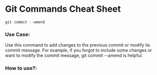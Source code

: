 # Git Commands Cheat Sheet
```
git commit --amend
```
### Use Case:
Use this command to add changes to the previous commit or modify its commit message. For example, if you forgot to include some changes or want to modify the commit message, git commit --amend is helpful.

### How to use?:

